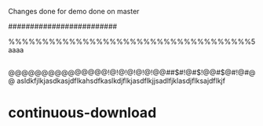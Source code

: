 Changes done for demo
done on master

#########################

%%%%%%%%%%%%%%%%%%%%%%%%%%%%%%%%%%%%5
aaaa
##
@@@@@@@@@@@@@@@!@!@!@!@!@!@@##$#!@#$!@@#$@#!@#@@
asldkfjlkjasdkasjdflkahsdfkaslkdjflkjasdflkjjsadlfjklasdjflksajdflkjf
# continuous-download

